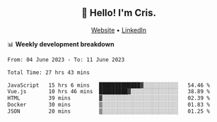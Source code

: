 
<h2 align="center">👋 Hello! I'm Cris.</h2>
<p align="center">
  <a href="https://www.criscunas.dev">Website</a> •
  <a href="https://www.linkedin.com/in/cristophercunas/">LinkedIn</a> 
</p>


📊 **Weekly development breakdown**
<!--START_SECTION:waka-->

```txt
From: 04 June 2023 - To: 11 June 2023

Total Time: 27 hrs 43 mins

JavaScript   15 hrs 6 mins   █████████████▓░░░░░░░░░░░   54.46 %
Vue.js       10 hrs 46 mins  █████████▓░░░░░░░░░░░░░░░   38.89 %
HTML         39 mins         ▓░░░░░░░░░░░░░░░░░░░░░░░░   02.39 %
Docker       30 mins         ▒░░░░░░░░░░░░░░░░░░░░░░░░   01.83 %
JSON         20 mins         ▒░░░░░░░░░░░░░░░░░░░░░░░░   01.25 %
```

<!--END_SECTION:waka-->
